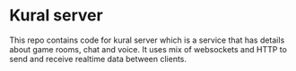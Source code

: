 # Kural server

This repo contains code for kural server which is a service that has details about game rooms, chat and voice. It uses mix of websockets and HTTP to send and receive realtime data between clients.
